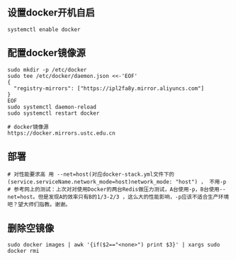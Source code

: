 ## 设置docker开机自启
```shell
systemctl enable docker
```

## 配置docker镜像源
```shell
sudo mkdir -p /etc/docker
sudo tee /etc/docker/daemon.json <<-'EOF'
{
  "registry-mirrors": ["https://ipl2fa8y.mirror.aliyuncs.com"]
}
EOF
sudo systemctl daemon-reload
sudo systemctl restart docker
```
```shell script
# docker镜像源
https://docker.mirrors.ustc.edu.cn
```
## 部署
```shell script
# 对性能要求高 用 --net=host(对应docker-stack.yml文件下的(service.serviceName.network_mode=host)network_mode: "host") ， 不用-p
# 参考网上的测试：上次对对使用Docker的两台Redis做压力测试，A台使用-p，B台使用--net=host。但是发现A的效率只有B的1/3-2/3 ，这么大的性能影响，-p应该不适合生产环境吧？望大师们指教。谢谢。
```
## 删除空镜像
```shell script
sudo docker images | awk '{if($2=="<none>") print $3}' | xargs sudo docker rmi
```